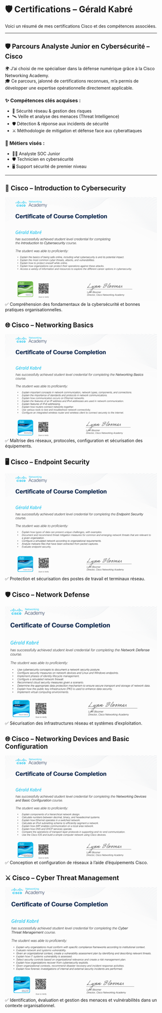 # 🛡 Certifications – Gérald Kabré

Voici un résumé de mes certifications Cisco et des compétences associées.

---

## 🛡 Parcours Analyste Junior en Cybersécurité – Cisco
🌍 J’ai choisi de me spécialiser dans la défense numérique grâce à la Cisco Networking Academy.  
🎓 Ce parcours, jalonné de certifications reconnues, m’a permis de développer une expertise opérationnelle directement applicable.

### ✨ Compétences clés acquises :
- 🔐 Sécurité réseau & gestion des risques
- 🛰 Veille et analyse des menaces (Threat Intelligence)
- 🛡 Détection & réponse aux incidents de sécurité
- ⚔ Méthodologie de mitigation et défense face aux cyberattaques

### 🚀 Métiers visés :
- 👨‍💻 Analyste SOC Junior
- 🛡 Technicien en cybersécurité
- 🖥 Support sécurité de premier niveau

---

## 🔐 Cisco – Introduction to Cybersecurity
![Intro Cybersecurity](Introduction_to_cybersecurity.png)  
✅ Compréhension des fondamentaux de la cybersécurité et bonnes pratiques organisationnelles.

## 🌐 Cisco – Networking Basics
![Networking Basics](Networking_Basics.png)  
✅ Maîtrise des réseaux, protocoles, configuration et sécurisation des équipements.

## 🖥 Cisco – Endpoint Security
![Endpoint Security](Endpoint_Security.png)  
✅ Protection et sécurisation des postes de travail et terminaux réseau.

## 🛡 Cisco – Network Defense
![Network Defense](Network_Defense.png)  
✅ Sécurisation des infrastructures réseau et systèmes d’exploitation.

## 🌐 Cisco – Networking Devices and Basic Configuration
![Networking Devices](Networking_Devices_and_Basic_Configuration.png)  
✅ Conception et configuration de réseaux à l’aide d’équipements Cisco.

## ⚔ Cisco – Cyber Threat Management
![Threat Management](Cyber_threat_Management.png)  
✅ Identification, évaluation et gestion des menaces et vulnérabilités dans un contexte organisationnel.


